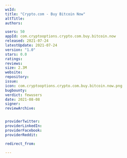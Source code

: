 ```yaml
---
wsId: 
title: "Crypto.com - Buy Bitcoin Now"
altTitle: 
authors:

users: 50
appId: com.cryptooptions.crypto.com.buy.bitcoin.now
released: 2021-07-24
latestUpdate: 2021-07-24
version: "1.0"
stars: 0.0
ratings: 
reviews: 
size: 2.3M
website: 
repository: 
issue: 
icon: com.cryptooptions.crypto.com.buy.bitcoin.now.png
bugbounty: 
verdict: fewusers
date: 2021-08-08
signer: 
reviewArchive:


providerTwitter: 
providerLinkedIn: 
providerFacebook: 
providerReddit: 

redirect_from:

---
```



